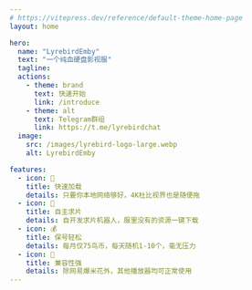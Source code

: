 ```yaml
---
# https://vitepress.dev/reference/default-theme-home-page
layout: home

hero:
  name: "LyrebirdEmby"
  text: "一个纯血硬盘影视服"
  tagline: 
  actions:
    - theme: brand
      text: 快速开始
      link: /introduce
    - theme: alt
      text: Telegram群组
      link: https://t.me/lyrebirdchat
  image:
    src: /images/lyrebird-logo-large.webp
    alt: LyrebirdEmby

features:
  - icon: 🚀
    title: 快速加载
    details: 只要你本地网络够好，4K杜比视界也是随便拖
  - icon: 🤖
    title: 自主求片
    details: 自开发求片机器人，服里没有的资源一键下载
  - icon: 💰
    title: 保号轻松
    details: 每月仅75鸟币，每天随机1-10个，毫无压力
  - icon: 🔄
    title: 兼容性强
    details: 除网易爆米花外，其他播放器均可正常使用
---
```


